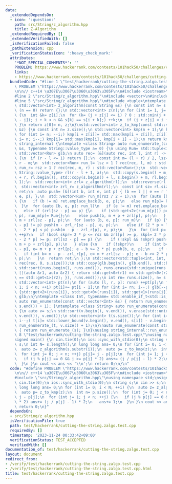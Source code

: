 ```yaml
---
data:
  _extendedDependsOn:
  - icon: ':question:'
    path: src/String/z_algorithm.hpp
    title: Z-Algorithm
  _extendedRequiredBy: []
  _extendedVerifiedWith: []
  _isVerificationFailed: false
  _pathExtension: cpp
  _verificationStatusIcon: ':heavy_check_mark:'
  attributes:
    '*NOT_SPECIAL_COMMENTS*': ''
    PROBLEM: https://www.hackerrank.com/contests/101hack50/challenges/cutting-the-string
    links:
    - https://www.hackerrank.com/contests/101hack50/challenges/cutting-the-string
  bundledCode: "#line 1 \"test/hackerrank/cutting-the-string.zalgo.test.cpp\"\n#define\
    \ PROBLEM \"https://www.hackerrank.com/contests/101hack50/challenges/cutting-the-string\"\
    \n\n// c++14 \u307E\u3067\u3060\u3063\u305F\n\n#include <iostream>\n#include <string>\n\
    #line 2 \"src/String/z_algorithm.hpp\"\n#include <vector>\n#include <algorithm>\n\
    #line 5 \"src/String/z_algorithm.hpp\"\n#include <tuple>\ntemplate <class String>\
    \ std::vector<int> z_algorithm(const String &s) {\n const int n= s.size();\n if\
    \ (n == 0) return {};\n std::vector<int> z(n);\n for (int i= 1, j= 0; i < n; ++i)\
    \ {\n  int &k= z[i];\n  for (k= (j + z[j] <= i) ? 0 : std::min(j + z[j] - i, z[i\
    \ - j]); i + k < n && s[k] == s[i + k];) ++k;\n  if (j + z[j] < i + z[i]) j= i;\n\
    \ }\n return z[0]= n, z;\n}\nstd::vector<int> z_to_kmp(const std::vector<int>\
    \ &z) {\n const int n= z.size();\n std::vector<int> kmp(n + 1);\n kmp[0]= -1;\n\
    \ for (int i= n; --i;) kmp[i + z[i]]= std::max(kmp[i + z[i]], z[i]);\n for (int\
    \ i= n; i--;) kmp[i]= std::max(kmp[i], kmp[i + 1] - 1);\n return kmp;\n}\nnamespace\
    \ string_internal {\ntemplate <class String> auto run_enumerate_(const String\
    \ &s, typename String::value_type a= 0) {\n using Run= std::tuple<int, int, int>;\n\
    \ std::vector<Run> glb;\n auto rec= [&](auto rec, int l, int r) -> std::vector<Run>\
    \ {\n  if (r - l <= 1) return {};\n  const int m= (l + r) / 2, lsz= m - l, rsz=\
    \ r - m;\n  std::vector<Run> run_l= lsz > 1 ? rec(rec, l, m) : std::vector<Run>(),\
    \ run_r= rsz > 1 ? rec(rec, m, r) : std::vector<Run>();\n  std::vector<typename\
    \ String::value_type> rl(r - l + 1, a);\n  std::copy(s.begin() + m, s.begin()\
    \ + r, rl.begin()), std::copy(s.begin() + l, s.begin() + m, rl.begin() + rsz +\
    \ 1);\n  std::vector<int> zrl= z_algorithm(rl);\n  std::reverse(rl.begin(), rl.end());\n\
    \  std::vector<int> zrl_r= z_algorithm(rl);\n  const int sz= rl.size();\n  std::vector<Run>\
    \ ret;\n  auto push= [&](int b, int e, int p) { (b == l || e == r ? ret : glb).emplace_back(b,\
    \ e, p); };\n  std::vector<Run> run_m(rsz / 2 + 1);\n  for (auto [b, e, p]: run_r)\
    \ {\n   if (b != m) ret.emplace_back(b, e, p);\n   else run_m[p]= Run{b, e, p};\n\
    \  }\n  for (auto [b, e, p]: run_l)\n   if (e != m) ret.emplace_back(b, e, p);\n\
    \   else if (zrl[sz - p] == p) {\n    if (std::get<2>(run_m[p])) push(b, std::get<1>(run_m[p]),\
    \ p), run_m[p]= Run{};\n    else push(b, m + p + zrl[p], p);\n   } else push(b,\
    \ m + zrl[sz - p], p);\n  for (auto [b, e, p]: run_m)\n   if (p) {\n    if (zrl[sz\
    \ - p] != p) push(m - zrl_r[sz - p], e, p);\n    else if (2 * p > lsz || zrl[sz\
    \ - 2 * p] < p) push(m - p - zrl_r[p], e, p);\n   }\n  for (int p= 1; p <= lsz;\
    \ ++p)\n   if (bool skpr= 2 * p <= rsz && zrl[p] >= p, skpl= 2 * p <= lsz && zrl[sz\
    \ - 2 * p] >= p; zrl[sz - p] == p) {\n    if (!skpl && !skpr) push(m - p - zrl_r[p],\
    \ m + p + zrl[p], p);\n   } else {\n    if (!skpr)\n     if (int b= m - zrl_r[sz\
    \ - p], e= m + p + zrl[p]; e - b >= 2 * p) push(b, e, p);\n    if (!skpl)\n  \
    \   if (int b= m - p - zrl_r[p], e= m + zrl[sz - p]; e - b >= 2 * p) push(b, e,\
    \ p);\n   }\n  return ret;\n };\n std::vector<std::tuple<int, int, int>> runs=\
    \ rec(rec, 0, s.size());\n std::copy(glb.begin(), glb.end(), std::back_inserter(runs)),\
    \ std::sort(runs.begin(), runs.end()), runs.erase(std::unique(runs.begin(), runs.end(),\
    \ [](auto &r1, auto &r2) { return std::get<0>(r1) == std::get<0>(r2) && std::get<1>(r1)\
    \ == std::get<1>(r2); }), runs.end());\n int rn= runs.size(), n= s.size();\n glb.resize(rn);\n\
    \ std::vector<int> pt(n);\n for (auto [l, r, p]: runs) ++pt[p];\n for (int i=\
    \ 1; i < n; ++i) pt[i]+= pt[i - 1];\n for (int i= rn; i--;) glb[--pt[std::get<2>(runs[i])]]=\
    \ {std::get<2>(runs[i]), std::get<0>(runs[i]), std::get<1>(runs[i])};\n return\
    \ glb;\n}\ntemplate <class Int, typename= std::enable_if_t<std::is_integral_v<Int>>>\
    \ auto run_enumerate(const std::vector<Int> &s) { return run_enumerate_(s, *std::max_element(s.begin(),\
    \ s.end()) + 1); }\ntemplate <class String> auto run_enumerate(const String &s)\
    \ {\n auto v= s;\n std::sort(v.begin(), v.end()), v.erase(std::unique(v.begin(),\
    \ v.end()), v.end());\n std::vector<int> t(s.size());\n for (int i= s.size();\
    \ i--;) t[i]= std::lower_bound(v.begin(), v.end(), s[i]) - v.begin();\n return\
    \ run_enumerate_(t, v.size() + 1);\n}\nauto run_enumerate(const std::string &s)\
    \ { return run_enumerate_(s); }\n}\nusing string_internal::run_enumerate;\n#line\
    \ 8 \"test/hackerrank/cutting-the-string.zalgo.test.cpp\"\nusing namespace std;\n\
    signed main() {\n cin.tie(0);\n ios::sync_with_stdio(0);\n string s;\n cin >>\
    \ s;\n int N= s.length();\n long long ans= 0;\n for (int i= 0; i < N; ++i) {\n\
    \  auto z= z_algorithm(s.substr(i));\n  auto p= z_to_kmp(z);\n  int n= p.size();\n\
    \  for (int j= 0; j < n; ++j) p[j]= j - p[j];\n  for (int j= 1; j < n; ++j) {\n\
    \   if (j % p[j] == 0 && j >= p[j] * 2) ans+= (j / p[j] - 1) * 2;\n   ans+= 1;\n\
    \  }\n }\n cout << ans << '\\n';\n return 0;\n}\n"
  code: "#define PROBLEM \"https://www.hackerrank.com/contests/101hack50/challenges/cutting-the-string\"\
    \n\n// c++14 \u307E\u3067\u3060\u3063\u305F\n\n#include <iostream>\n#include <string>\n\
    #include \"src/String/z_algorithm.hpp\"\nusing namespace std;\nsigned main() {\n\
    \ cin.tie(0);\n ios::sync_with_stdio(0);\n string s;\n cin >> s;\n int N= s.length();\n\
    \ long long ans= 0;\n for (int i= 0; i < N; ++i) {\n  auto z= z_algorithm(s.substr(i));\n\
    \  auto p= z_to_kmp(z);\n  int n= p.size();\n  for (int j= 0; j < n; ++j) p[j]=\
    \ j - p[j];\n  for (int j= 1; j < n; ++j) {\n   if (j % p[j] == 0 && j >= p[j]\
    \ * 2) ans+= (j / p[j] - 1) * 2;\n   ans+= 1;\n  }\n }\n cout << ans << '\\n';\n\
    \ return 0;\n}"
  dependsOn:
  - src/String/z_algorithm.hpp
  isVerificationFile: true
  path: test/hackerrank/cutting-the-string.zalgo.test.cpp
  requiredBy: []
  timestamp: '2023-11-24 00:33:42+09:00'
  verificationStatus: TEST_ACCEPTED
  verifiedWith: []
documentation_of: test/hackerrank/cutting-the-string.zalgo.test.cpp
layout: document
redirect_from:
- /verify/test/hackerrank/cutting-the-string.zalgo.test.cpp
- /verify/test/hackerrank/cutting-the-string.zalgo.test.cpp.html
title: test/hackerrank/cutting-the-string.zalgo.test.cpp
---
```

